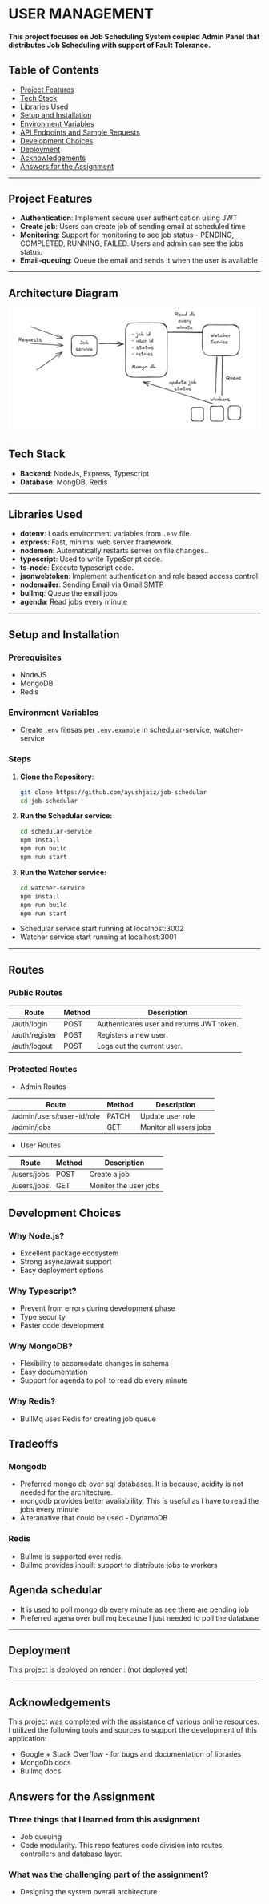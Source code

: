 # USER MANAGEMENT

#### This project focuses on Job Scheduling System coupled Admin Panel that distributes Job Scheduling with support of Fault Tolerance.

## Table of Contents

- [Project Features](#project-features)
- [Tech Stack](#tech-stack)
- [Libraries Used](#libraries-used)
- [Setup and Installation](#setup-and-installation)
- [Environment Variables](#environment-variables)
- [API Endpoints and Sample Requests](#api-endpoints-and-sample-requests)
- [Development Choices](#development-choices)
- [Deployment](#deployment)
- [Acknowledgements](#acknowledgements)
- [Answers for the Assignment](#answers-for-the-assignment)

---

## Project Features

- **Authentication**: Implement secure user authentication using JWT
- **Create job**: Users can create job of sending email at scheduled time
- **Monitoring**: Support for monitoring to see job status - PENDING, COMPLETED, RUNNING, FAILED. Users and admin can see the jobs status.
- **Email-queuing**: Queue the email and sends it when the user is avaliable

---

## Architecture Diagram

![alt text](image-1.png)

## Tech Stack

- **Backend**: NodeJs, Express, Typescript
- **Database**: MongDB, Redis

---

## Libraries Used

- **dotenv**: Loads environment variables from `.env` file.
- **express**: Fast, minimal web server framework.
- **nodemon**: Automatically restarts server on file changes..
- **typescript**: Used to write TypeScript code.
- **ts-node**: Execute typescript code.
- **jsonwebtoken**: Implement authentication and role based access control
- **nodemailer**: Sending Email via Gmail SMTP
- **bullmq**: Queue the email jobs
- **agenda**: Read jobs every minute

---

## Setup and Installation

### Prerequisites

- NodeJS
- MongoDB
- Redis

### Environment Variables

- Create `.env` filesas per `.env.example` in schedular-service, watcher-service

### Steps

1. **Clone the Repository**:
   ```bash
   git clone https://github.com/ayushjaiz/job-schedular
   cd job-schedular
   ```
2. **Run the Schedular service:**
   ```bash
   cd schedular-service
   npm install
   npm run build
   npm run start
   ```
3. **Run the Watcher service:**
   ```bash
   cd watcher-service
   npm install
   npm run build
   npm run start
   ```

- Schedular service start running at localhost:3002
- Watcher service start running at localhost:3001

---

## Routes

### Public Routes

| Route          | Method | Description                               |
| -------------- | ------ | ----------------------------------------- |
| /auth/login    | POST   | Authenticates user and returns JWT token. |
| /auth/register | POST   | Registers a new user.                     |
| /auth/logout   | POST   | Logs out the current user.                |

### Protected Routes

- Admin Routes

| Route                      | Method | Description            |
| -------------------------- | ------ | ---------------------- |
| /admin/users/:user-id/role | PATCH  | Update user role       |
| /admin/jobs                | GET    | Monitor all users jobs |

- User Routes

| Route       | Method | Description           |
| ----------- | ------ | --------------------- |
| /users/jobs | POST   | Create a job          |
| /users/jobs | GET    | Monitor the user jobs |

## Development Choices

### Why Node.js?

- Excellent package ecosystem
- Strong async/await support
- Easy deployment options

### Why Typescript?

- Prevent from errors during development phase
- Type security
- Faster code development

### Why MongoDB?

- Flexibility to accomodate changes in schema
- Easy documentation
- Support for agenda to poll to read db every minute

### Why Redis?

- BullMq uses Redis for creating job queue

## Tradeoffs

### Mongodb

- Preferred mongo db over sql databases. It is because, acidity is not needed for the architecture.
- mongodb provides better avaliablility. This is useful as I have to read the jobs every minute
- Alteranative that could be used - DynamoDB

### Redis

- Bullmq is supported over redis.
- Bullmq provides inbuilt support to distribute jobs to workers

## Agenda schedular

- It is used to poll mongo db every minute as see there are pending job
- Preferred agena over bull mq because I just needed to poll the database

---

## Deployment

This project is deployed on render : (not deployed yet)

---

## Acknowledgements

This project was completed with the assistance of various online resources. I utilized the following tools and sources to support the development of this application:

- Google + Stack Overflow - for bugs and documentation of libraries
- MongoDb docs
- Bullmq docs

## Answers for the Assignment

### Three things that I learned from this assignment

- Job queuing
- Code modularity. This repo features code division into routes, controllers and database layer.

### What was the challenging part of the assignment?

- Designing the system overall architecture
